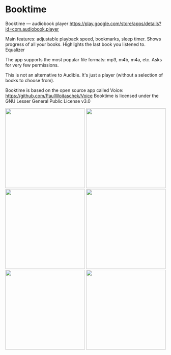 # Booktime
Booktime — audiobook player
https://play.google.com/store/apps/details?id=com.audiobook.player

Main features: adjustable playback speed, bookmarks, sleep timer. Shows progress of all your books. Highlights the last book you listened to. Equalizer

The app supports the most popular file formats: mp3, m4b, m4a, etc. Asks for very few permissions.

This is not an alternative to Audible. It's just a player (without a selection of books to choose from).

Booktime is based on the open source app called Voice: https://github.com/PaulWoitaschek/Voice
Booktime is licensed under the GNU Lesser General Public License v3.0




<p align="left">
  <img src="https://raw.githubusercontent.com/markvosmann/Booktime/master/Images/Promo%20Screenshots/1.png" width="250"/>
  <img src="https://raw.githubusercontent.com/markvosmann/Booktime/master/Images/Promo%20Screenshots/2.png" width="250"/>
  <img src="https://raw.githubusercontent.com/markvosmann/Booktime/master/Images/Promo%20Screenshots/3.png" width="250"/>
  <img src="https://raw.githubusercontent.com/markvosmann/Booktime/master/Images/Promo%20Screenshots/4.png" width="250"/>
  <img src="https://raw.githubusercontent.com/markvosmann/Booktime/master/Images/Promo%20Screenshots/5.png" width="250"/>
  <img src="https://raw.githubusercontent.com/markvosmann/Booktime/master/Images/Promo%20Screenshots/6.png" width="250"/>
</p>
